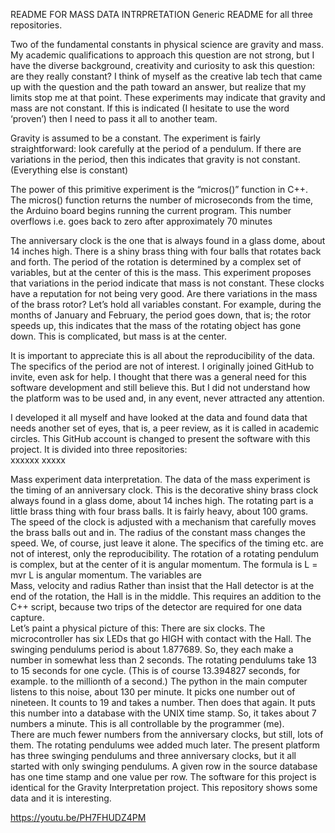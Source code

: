 README FOR MASS DATA INTRPRETATION
Generic README for all three repositories.

Two of the fundamental constants in physical science are gravity and mass.  My academic qualifications to approach this question are not strong, but I have the diverse background, creativity and curiosity to ask this question:  are they really constant?  I think of myself as the creative lab tech that came up with the question and the path toward an answer, but realize that my limits stop me at that point.   These experiments may indicate that gravity and mass are not constant.  If this is indicated (I hesitate to use the word ‘proven’) then I need to pass it all to another team.

Gravity is assumed to be a constant.   The experiment is fairly straightforward:  look carefully at the period of a pendulum.  If there are variations in the period, then this indicates that gravity is not constant.  (Everything else is constant)

The power of this primitive experiment is the “micros()” function in C++.  The micros() function returns the number of microseconds from the time, the Arduino board begins running the current program. This number overflows i.e. goes back to zero after approximately 70 minutes

The anniversary clock is the one that is always found in a glass dome, about 14 inches high.  There is a shiny brass thing with four balls that rotates back and forth.  The period of the rotation is determined by a complex set of variables, but at the center of this is the mass.  This experiment proposes that variations in the period indicate that mass is not constant.  These clocks have a reputation for not being very good.  Are there variations in the mass of the brass rotor?   Let’s hold all variables constant.  For example, during the months of January and February, the period goes down, that is; the rotor speeds up, this indicates that the mass of the rotating object has gone down.  This is complicated, but mass is at the center.

It is important to appreciate this is all about the reproducibility of the data.  The specifics of the period are not of interest.
I originally joined GitHub to invite, even ask for help.  I thought that there was a general need for this software development and still believe this.  But I did not understand how the platform was to be used and, in any event, never attracted any attention.  

I developed it all myself and have looked at the data and found data that needs another set of eyes, that is, a peer review, as it is called in academic circles.  This GitHub account is changed to present the software with this project.  It is divided into three repositories:  
xxxxxx                                                                                                     xxxxx

Mass experiment data interpretation.
The data of the mass experiment is the timing of an anniversary clock.  This is the decorative shiny brass clock always found in a glass dome, about 14 inches high.  The rotating part is a little brass thing with four brass balls.  It is fairly heavy, about 100 grams.  The speed of the clock is adjusted with a mechanism that carefully moves the brass balls out and in.  The radius of the constant mass changes the speed.  We, of course, just leave it alone.  The specifics of the timing etc. are not of interest, only the reproducibility.
The rotation of a rotating pendulum is complex, but at the center of it is angular momentum.  The formula is 
L = mvr
L is angular momentum.  The variables are    
Mass, velocity and radius
Rather than insist that the Hall detector is at the end of the rotation, the Hall is in the middle.  This requires an addition to the C++ script, because two trips of the detector are required for one data capture.  
Let’s paint a physical picture of this:  There are six clocks.  The microcontroller has six LEDs that go HIGH with contact with the Hall.  The swinging pendulums period is about 1.877689.  So, they each make a number in somewhat less than 2 seconds.  The rotating pendulums take 13 to 15 seconds for one cycle.  (This is of course 13.394827 seconds, for example.  to the millionth of a second.)  The python in the main computer listens to this noise, about 130 per minute.  It picks one number out of nineteen.  It counts to 19 and takes a number.  Then does that again.
It puts this number into a database with the UNIX time stamp.  So, it takes about 7 numbers a minute.  This is all controllable by the programmer (me).  
There are much fewer numbers from the anniversary clocks, but still, lots of them.  The rotating pendulums wee added much later.  The present platform has three swinging pendulums and three anniversary clocks, but it all started with only swinging pendulums.
A given row in the source database has one time stamp and one value per row.
The software for this project is identical for the Gravity Interpretation project.  This repository shows some data and it is interesting.

https://youtu.be/PH7FHUDZ4PM


